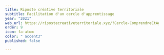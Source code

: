 ```yaml
---
title: Riposte créative territoriale
subtitle: Facilitation d'un cercle d'apprentissage
year: "2021"
web_url: https://ripostecreativeterritoriale.xyz/?Cercle-ComprendreEtAgir
order: 9
icon: fa-atom
color: " accent3"
published: false

---
```

